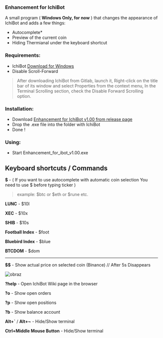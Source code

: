 ### Enhancement for IchiBot

A small program ( **Windows Only, for now** ) that changes the appearance of IchiBot and adds a few things:

- Autocomplete*
- Preview of the current coin
- Hiding Thermianal under the keyboard shortcut

### Requirements:
- IchiBot [Download for Windows](https://gitlab.com/Ichimikichiki/ichibot-client-app/-/jobs/artifacts/master/download?job=build-windows)
- Disable Scroll-Forward 
> After downloading IchiBot from Gitlab, launch it, Right-click on the title bar of its window and select Properties from the context menu, In the Terminal Scrolling section, check the Disable Forward Scrolling option.

### Installation:
- Download [Enhancement for IchiBot v1.00 from release page](https://github.com/BART-BlockchainChaos/Enhancement-for-ibot/releases)
- Drop the .exe file into the folder with IchiBot
- Done !

### Using:
- Start Enhancement_for_ibot_v1.00.exe


## Keyboard shortcuts / Commands

**$** - ( If you want to use autocomplete with automatic coin selection
You need to use $ before typing ticker )

  > example: $btc or $eth or $rune etc.

**LUNC** - $10l

**XEC** - $10x 

**SHIB** - $10s 

**Football Index** - $foot

**Bluebird Index** - $blue

**BTCDOM** - $dom

- - -

**$$** - Show actual price on selected coin (Binance) // After 5s Disappears

![obraz](https://user-images.githubusercontent.com/97523302/207206691-563bf20e-a60a-45e4-9533-1b79cd07c929.png)

**?help** - Open IchiBot Wiki page in the browser

**?o** - Show open orders

**?p** - Show open positions

**?b** - Show balance account

**Alt+`** / **Alt+~** - Hide/Show terminal

**Ctrl+Middle Mouse Button** - Hide/Show terminal
